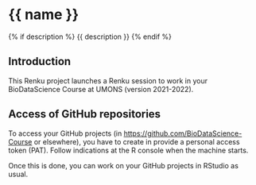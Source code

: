 # {{ name }}

{% if description %} {{ description }} {% endif %}

## Introduction

This Renku project launches a Renku session to work in your BioDataScience Course at UMONS (version 2021-2022).

## Access of GitHub repositories

To access your GitHub projects (in <https://github.com/BioDataScience-Course> or elsewhere), you have to create in provide a personal access token (PAT). Follow indications at the R console when the machine starts.

Once this is done, you can work on your GitHub projects in RStudio as usual.
